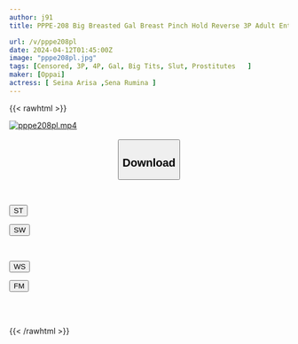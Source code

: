 ```yaml
---
author: j91
title: PPPE-208 Big Breasted Gal Breast Pinch Hold Reverse 3P Adult Entertainment Full Course! A Lewd Bitch Uses A Masochist Man As A Toy And Plays With His Penis! 5 Situations That Make You Writhe In Agony! Oto Alice Sena Rumina

url: /v/pppe208pl
date: 2024-04-12T01:45:00Z
image: "pppe208pl.jpg"
tags: [Censored, 3P, 4P, Gal, Big Tits, Slut, Prostitutes	]
maker: [Oppai]
actress: [ Seina Arisa ,Sena Rumina ]
---
```



{{< rawhtml >}}

<div class="video" data-videoid="2ow0lR1PQgTj32">
    <a href="javascript:;">
        <img src="/v/pppe208pl/pppe208pl.jpg" width="WIDTH" height="HEIGHT" alt="pppe208pl.mp4" loading="lazy">
    </a>
</div>

<script type="text/javascript" src="https://j91.asia/asset/on-demand-st.js"></script>

<br>
  <link rel="stylesheet" href="https://j91.asia/asset/bs5.css">
  
  <center>
  <button class="btn btn-primary" type="button" data-bs-toggle="collapse" data-bs-target=".multi-collapse" aria-expanded="false" aria-controls="multiCollapseExample1 multiCollapseExample2"><h2>Download</h2></button></center>
</p>
<div class="row">
  <div class="col">
    <div class="collapse multi-collapse" id="multiCollapseExample1">
      <div class="card card-body">
	      	      <br>
<div class="buttons">  
<p><a href="https://streamtape.to/v/2ow0lR1PQgTj32" target="_blank"><button class="btn-hover color-3"><i class="fa fa-download"></i> ST</button></a></p>
<p><a href="https://asnwish.com/f70u6w7s185l" target="_blank"><button class="btn-hover color-2"><i class="fa fa-download"></i> SW</button></a></p></div>
    </div>
  </div>
</div>
  <div class="col">
    <div class="collapse multi-collapse" id="multiCollapseExample2">
      <div class="card card-body">
	      <br>
<div class="buttons">
<p><a href="https://wolfstream.tv/n9raovdw9c6t"><button class="btn-hover color-9"><i class="fa fa-download"></i> WS</button></a></p>
<p><a href="https://filemoon.sx/d/girs7dl975lu"><button class="btn-hover color-8"><i class="fa fa-download"></i> FM</button></a></p></div>
<br><br>
      </div>
    </div>
  </div>
</div>

{{< /rawhtml >}}